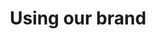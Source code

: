 ---
id: 2
title: "Using our brand"
description: "These guidelines are here to help you make use of the HERO® logo."
para: "Go to our Brand Guide"
image: "https://2hrmp9bzmmx3f0xil1wyssgx-wpengine.netdna-ssl.com/wp-content/uploads/2021/05/HERO-Brand.jpg"
path: "/news/toolkits"
---